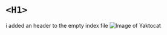 # `<H1>`

i added an header to the empty index file
![Image of Yaktocat](https://octodex.github.com/images/yaktocat.png)
